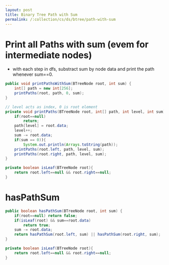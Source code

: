 ```yaml
---
layout: post
title: Binary Tree Path with Sum
permalink: /:collection/cs/ds/btree/path-with-sum
---
```


# Print all Paths with sum (evem for intermediate nodes)
- with each step in dfs, substract sum by node data and print the path whenever sum==0.

```java
public void printPathsWithSum(BTreeNode root, int sum) {
    int[] path = new int[256];
    printPaths(root, path, 0, sum);
}

// level acts as index, 0 is root element
private void printPaths(BTreeNode root, int[] path, int level, int sum){
    if(root==null)
        return;
    path[level] = root.data;
    level++;
    sum -= root.data;
    if(sum == 0)){
        System.out.println(Arrays.toString(path));
    printPaths(root.left, path, level, sum);
    printPaths(root.right, path, level, sum);
}

private boolean isLeaf(BTreeNode root){
    return root.left==null && root.right==null;
}
```

# hasPathSum

```java
public boolean hasPathSum(BTreeNode root, int sum) {
    if(root==null) return false;
    if(isLeaf(root) && sum==root.data)
        return true;
    sum -= root.data;
    return hasPathSum(root.left, sum) || hasPathSum(root.right, sum);
}

private boolean isLeaf(BTreeNode root){
    return root.left==null && root.right==null;
}
```